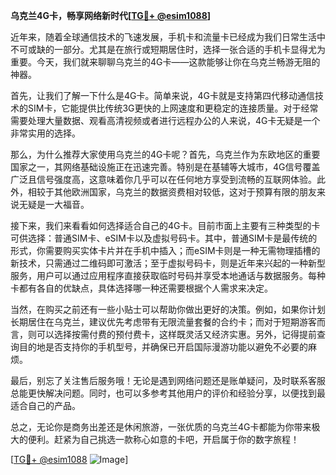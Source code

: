 **乌克兰4G卡，畅享网络新时代[[TG💪+ @esim1088](https://t.me/s/esim1088)]**

近年来，随着全球通信技术的飞速发展，手机卡和流量卡已经成为我们日常生活中不可或缺的一部分。尤其是在旅行或短期居住时，选择一张合适的手机卡显得尤为重要。今天，我们就来聊聊乌克兰的4G卡——这款能够让你在乌克兰畅游无阻的神器。

首先，让我们了解一下什么是4G卡。简单来说，4G卡就是支持第四代移动通信技术的SIM卡，它能提供比传统3G更快的上网速度和更稳定的连接质量。对于经常需要处理大量数据、观看高清视频或者进行远程办公的人来说，4G卡无疑是一个非常实用的选择。

那么，为什么推荐大家使用乌克兰的4G卡呢？首先，乌克兰作为东欧地区的重要国家之一，其网络基础设施正在迅速完善。特别是在基辅等大城市，4G信号覆盖广泛且信号强度高，这意味着你几乎可以在任何地方享受到流畅的互联网体验。此外，相较于其他欧洲国家，乌克兰的数据资费相对较低，这对于预算有限的朋友来说无疑是一大福音。

接下来，我们来看看如何选择适合自己的4G卡。目前市面上主要有三种类型的卡可供选择：普通SIM卡、eSIM卡以及虚拟号码卡。其中，普通SIM卡是最传统的形式，你需要购买实体卡片并在手机中插入；而eSIM卡则是一种无需物理插槽的新技术，只需通过二维码即可激活；至于虚拟号码卡，则是近年来兴起的一种新型服务，用户可以通过应用程序直接获取临时号码并享受本地通话与数据服务。每种卡都有各自的优缺点，具体选择哪一种还需要根据个人需求来决定。

当然，在购买之前还有一些小贴士可以帮助你做出更好的决策。例如，如果你计划长期居住在乌克兰，建议优先考虑带有无限流量套餐的合约卡；而对于短期游客而言，则可以选择按需付费的预付费卡，这样既灵活又经济实惠。另外，记得提前查询目的地是否支持你的手机型号，并确保已开启国际漫游功能以避免不必要的麻烦。

最后，别忘了关注售后服务哦！无论是遇到网络问题还是账单疑问，及时联系客服总能更快解决问题。同时，也可以多参考其他用户的评价和经验分享，以便找到最适合自己的产品。

总之，无论你是商务出差还是休闲旅游，一张优质的乌克兰4G卡都能为你带来极大的便利。赶紧为自己挑选一款称心如意的卡吧，开启属于你的数字旅程！

[[TG💪+ @esim1088](https://t.me/s/esim1088) ![Image](https://i.postimg.cc/4NQfJmqS/Snipaste-2025-05-13-00-14-12.png)]